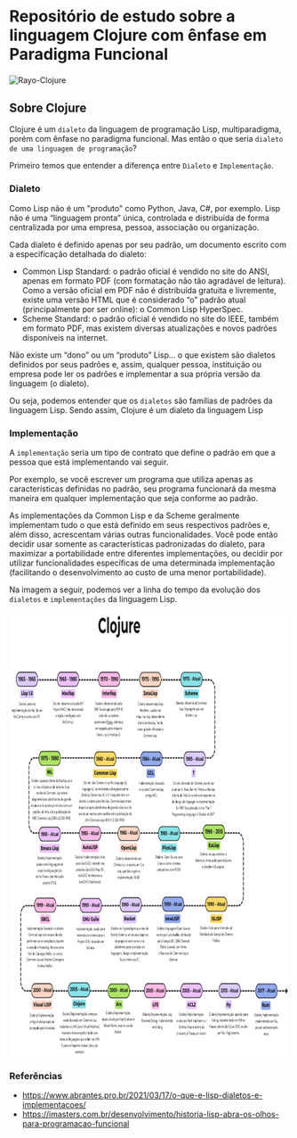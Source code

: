 # Repositório de estudo sobre a linguagem Clojure com ênfase em Paradigma Funcional

<img align="center" alt="Rayo-Clojure" height="100" width="150" src="https://cdn.jsdelivr.net/gh/devicons/devicon/icons/clojure/clojure-original.svg"/>

## Sobre Clojure

Clojure é um `dialeto` da linguagem de programação Lisp, multiparadigma, porém com ênfase no paradigma funcional. Mas então o que seria `dialeto de uma linguagem de programação`?

Primeiro temos que entender a diferença entre `Dialeto` e `Implementação`.

### Dialeto

Como Lisp não é um "produto" como Python, Java, C#, por exemplo. Lisp não é uma “linguagem pronta” única, controlada e distribuída de forma centralizada por uma empresa, pessoa, associação ou organização.

Cada dialeto é definido apenas por seu padrão, um documento escrito com a especificação detalhada do dialeto:

- Common Lisp Standard: o padrão oficial é vendido no site do ANSI, apenas em formato PDF (com formatação não tão agradável de leitura). Como a versão oficial em PDF não é distribuída gratuita e livremente, existe uma versão HTML que é considerado “o” padrão atual (principalmente por ser online): o Common Lisp HyperSpec.
- Scheme Standard: o padrão oficial é vendido no site do IEEE, também em formato PDF, mas existem diversas atualizações e novos padrões disponíveis na internet.

Não existe um “dono” ou um “produto” Lisp… o que existem são dialetos definidos por seus padrões e, assim, qualquer pessoa, instituição ou empresa pode ler os padrões e implementar a sua própria versão da linguagem (o dialeto). 

Ou seja, podemos entender que os `dialetos` são famílias de padrões da linguagem Lisp. Sendo assim, Clojure é um dialeto da linguagem Lisp

### Implementação

A `implementação` seria um tipo de contrato que define o padrão em que a pessoa que está implementando vai seguir.

Por exemplo, se você escrever um programa que utiliza apenas as características definidas no padrão, seu programa funcionará da mesma maneira em qualquer implementação que seja conforme ao padrão.

As implementações da Common Lisp e da Scheme geralmente implementam tudo o que está definido em seus respectivos padrões e, além disso, acrescentam várias outras funcionalidades. Você pode então decidir usar somente as características padronizadas do dialeto, para maximizar a portabilidade entre diferentes implementações, ou decidir por utilizar funcionalidades específicas de uma determinada implementação (facilitando o desenvolvimento ao custo de uma menor portabilidade).

Na imagem a seguir, podemos ver a linha do tempo da evolução dos `dialetos` e `implementações` da linguagem Lisp.

<img align="center" alt="timeline" height="800" width="850" src="https://github.com/rayanarocha/clojure/blob/main/EuLisp.png"/>

### Referências
- https://www.abrantes.pro.br/2021/03/17/o-que-e-lisp-dialetos-e-implementacoes/
- https://imasters.com.br/desenvolvimento/historia-lisp-abra-os-olhos-para-programacao-funcional

